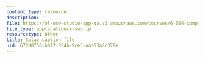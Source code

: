 ```yaml
---
content_type: resource
description: ''
file: https://ol-ocw-studio-app-qa.s3.amazonaws.com/courses/6-004-computation-structures-spring-2017/672d0758b6f205469ce5aaa53a8c378e_y5gPFB6uiYA.srt
file_type: application/x-subrip
resourcetype: Other
title: 3play caption file
uid: 672d0758-b6f2-0546-9ce5-aaa53a8c378e
---
```

